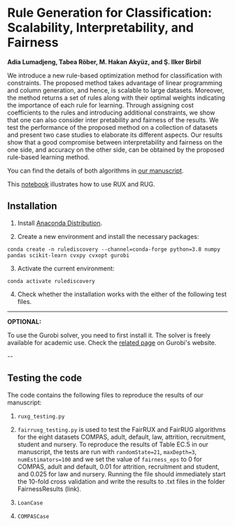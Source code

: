 # Rule Generation for Classification: Scalability, Interpretability, and Fairness

**Adia Lumadjeng, Tabea Röber, M. Hakan Akyüz, and Ş. Ilker Birbil**


We introduce a new rule-based optimization method for classification with constraints. The proposed method
takes advantage of linear programming and column generation, and hence, is scalable to large datasets. Moreover, the method returns a set of rules along with their optimal weights indicating the importance of each rule for learning. Through assigning cost coefficients to the rules and introducing additional constraints, we show that one can also consider inter pretability and fairness of the results. We test the performance of the proposed method on a collection of datasets and present two case studies to elaborate its different aspects. Our results show that a good compromise between interpretability and fairness on the one side, and accuracy on the other side, can be obtained by the proposed rule-based learning method.

You can find the details of both algorithms in [our manuscript](https://arxiv.org/abs/2104.10751).

This [notebook](RuleDiscovery.ipynb) illustrates how to use RUX and RUG.

## Installation

 1. Install [Anaconda Distribution](https://www.anaconda.com/products/individual).

 2. Create a new environment and install the necessary packages:

 `conda create -n rulediscovery --channel=conda-forge python=3.8 numpy pandas scikit-learn cvxpy cvxopt gurobi`

 3. Activate the current environment:

 `conda activate rulediscovery`

 4. Check whether the installation works with the either of the following test files.

---

**OPTIONAL:**

To use the Gurobi solver, you need to first install
it. The solver is freely available for academic use. Check the
[related
page](https://www.gurobi.com/academia/academic-program-and-licenses/)
on Gurobi's website.

--
## Testing the code
The code contains the following files to reproduce the results of our manuscript:
 1. `ruxg_testing.py`

 2. `fairruxg_testing.py` is used to test the FairRUX and FairRUG algorithms for the eight datasets COMPAS, adult, default, law, attrition, recruitment, student and nursery. To reproduce the results of Table EC.5 in our manuscript, the tests are run with `randomState=21`, `maxDepth=3`, `numEstimators=100` and we set the value of `fairness_eps` to 0 for COMPAS, adult and default, 0.01 for attrition, recruitment and student, and 0.025 for law and nursery. Running the file should immediately start the 10-fold cross validation and write the results to .txt files in the folder FairnessResults (link).

 3. `LoanCase`

 4. `COMPASCase`


